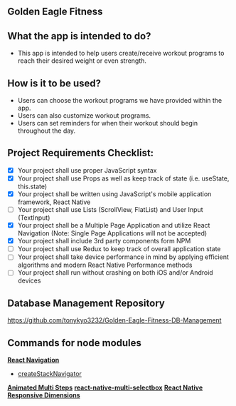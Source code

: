 ## Golden Eagle Fitness
## What the app is intended to do?
- This app is intended to help users create/receive workout programs to reach their
desired weight or even strength.

## How is it to be used?
- Users can choose the workout programs we have provided within the app.
- Users can also customize workout programs. 
- Users can set reminders for when their workout should begin throughout the day.

## Project Requirements Checklist:
- [x] Your project shall use proper JavaScript syntax
- [x] Your project shall use Props as well as keep track of state (i.e. useState, this.state)
- [x] Your project shall be written using JavaScript's mobile application framework, React Native
- [ ] Your project shall use Lists (ScrollView, FlatList) and User Input (TextInput)
- [x] Your project shall be a Multiple Page Application and utilize React Navigation (Note: Single Page Applications will not be accepted)
- [x] Your project shall include 3rd party components form NPM
- [ ] Your project shall use Redux to keep track of overall application state
- [ ] Your project shall take device performance in mind by applying efficient algorithms and modern React Native Performance methods
- [ ] Your project shall run without crashing on both iOS and/or Android devices

## Database Management Repository
https://github.com/tonykyo3232/Golden-Eagle-Fitness-DB-Management

## Commands for node modules
**[React Navigation](https://reactnavigation.org/docs/getting-started/)**
- [createStackNavigator](https://reactnavigation.org/docs/stack-navigator/)

**[Animated Multi Steps](https://github.com/samad324/react-native-animated-multistep)**
**[react-native-multi-selectbox](https://npm.io/package/react-native-multi-selectbox)**
**[React Native Responsive Dimensions](https://www.npmjs.com/package/react-native-responsive-dimensions)**

